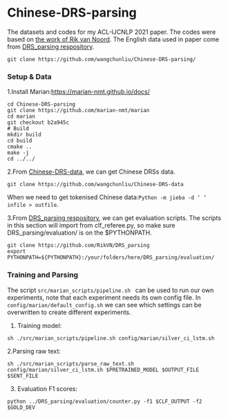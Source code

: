 # Chinese-DRS-parsing

The datasets and codes for my ACL-IJCNLP 2021 paper. 
The codes were based on [the work of Rik van Noord](https://github.com/RikVN/Neural_DRS).
The English data used in paper come from [DRS_parsing respository](https://github.com/RikVN/DRS_parsing).

```
git clone https://github.com/wangchunliu/Chinese-DRS-parsing/
```

### Setup & Data

1.Install Marian:https://marian-nmt.github.io/docs/

```
cd Chinese-DRS-parsing
git clone https://github.com/marian-nmt/marian
cd marian
git checkout b2a945c
# Build
mkdir build
cd build
cmake ..
make -j
cd ../../
```

2.From [Chinese-DRS-data](https://github.com/wangchunliu/Chinese-DRS-data), we can get Chinese DRSs data.

```
git clone https://github.com/wangchunliu/Chinese-DRS-data
```

When we need to get tokenised Chinese data:`Python -m jieba -d ‘ ’  infile > outfile`.


3.From [DRS_parsing respository](https://github.com/RikVN/DRS_parsing), we can get evaluation scripts. 
The scripts in this section will import from clf_referee.py, so make sure DRS_parsing/evaluation/ is on the $PYTHONPATH.

```
git clone https://github.com/RikVN/DRS_parsing
export PYTHONPATH=${PYTHONPATH}:/your/folders/here/DRS_parsing/evaluation/
```

### Training and Parsing

The script ``src/marian_scripts/pipeline.sh `` can be used to run our own experiments, note that each experiment needs its own config file.
In `` config/marian/default_config.sh `` we can see which settings can be overwritten to create different experiments.

1. Training model:
```
sh ./src/marian_scripts/pipeline.sh config/marian/silver_ci_lstm.sh 
```

2.Parsing raw text:
```
sh ./src/marian_scripts/parse_raw_text.sh config/marian/silver_ci_lstm.sh $PRETRAINED_MODEL $OUTPUT_FILE $SENT_FILE 
```

3. Evaluation F1 scores:
```
python ../DRS_parsing/evaluation/counter.py -f1 $CLF_OUTPUT -f2 $GOLD_DEV
```
